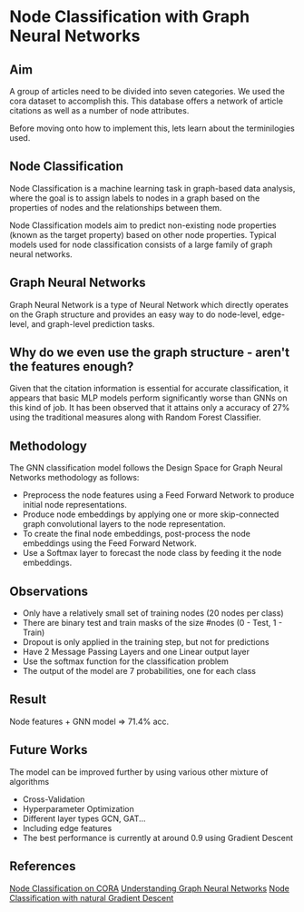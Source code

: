 # Node Classification with Graph Neural Networks

## Aim
A group of articles need to be divided into seven categories. We used the cora dataset to accomplish this. This database offers a network of article citations as well as a number of node attributes.

Before moving onto how to implement this, lets learn about the terminilogies used.
## Node Classification
Node Classification is a machine learning task in graph-based data analysis, where the goal is to assign labels to nodes in a graph based on the properties of nodes and the relationships between them.

Node Classification models aim to predict non-existing node properties (known as the target property) based on other node properties. Typical models used for node classification consists of a large family of graph neural networks. 

## Graph Neural Networks
Graph Neural Network is a type of Neural Network which directly operates on the Graph structure and provides an easy way to do node-level, edge-level, and graph-level prediction tasks.

## Why do we even use the graph structure - aren't the features enough?
Given that the citation information is essential for accurate classification, it appears that basic MLP models perform significantly worse than GNNs on this kind of job. It has been observed that it attains only a accuracy of 27% using the traditional measures along with Random Forest Classifier.

## Methodology
The GNN classification model follows the Design Space for Graph Neural Networks methodology as follows: 
* Preprocess the node features using a Feed Forward Network to produce initial node representations.
* Produce node embeddings by applying one or more skip-connected graph convolutional layers to the node representation.
* To create the final node embeddings, post-process the node embeddings using the Feed Forward Network.
* Use a Softmax layer to forecast the node class by feeding it the node embeddings.

## Observations
* Only have a relatively small set of training nodes (20 nodes per class)
* There are binary test and train masks of the size #nodes (0 - Test, 1 - Train)
* Dropout is only applied in the training step, but not for predictions
* Have 2 Message Passing Layers and one Linear output layer
* Use the softmax function for the classification problem
* The output of the model are 7 probabilities, one for each class

## Result 
Node features + GNN model => 71.4% acc.

## Future Works
The model can be improved further by using various other mixture of algorithms
* Cross-Validation
* Hyperparameter Optimization
* Different layer types GCN, GAT... 
* Including edge features 
* The best performance is currently at around 0.9 using Gradient Descent

## References
[Node Classification on CORA](https://paperswithcode.com/sota/node-classification-on-cora)
[Understanding Graph Neural Networks](https://www.youtube.com/watch?v=ABCGCf8cJOE)
[Node Classification with natural Gradient Descent](https://paperswithcode.com/paper/optimization-of-graph-neural-networks-with)
